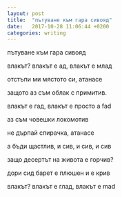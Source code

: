 ```yaml
---
layout: post
title:  "пътуване към гара сивояд"
date:   2017-10-28 11:06:44 +0200
categories: writing
---
```


пътуване към гара сивояд

влакът? влакът е ад, влакът е млад

отстъпи ми мястото си, атанасе

защото аз съм облак с примитив.

влакът е гад, влакът е просто a fad

аз съм човешки локомотив

не дърпай спирачка, атанасе

а бъди щастлив, и сив, и сив, и сив

защо десертът на живота е горчив?

дори сид барет е плюшен и е крив

влакът? влакът е глад, влакът е mad
